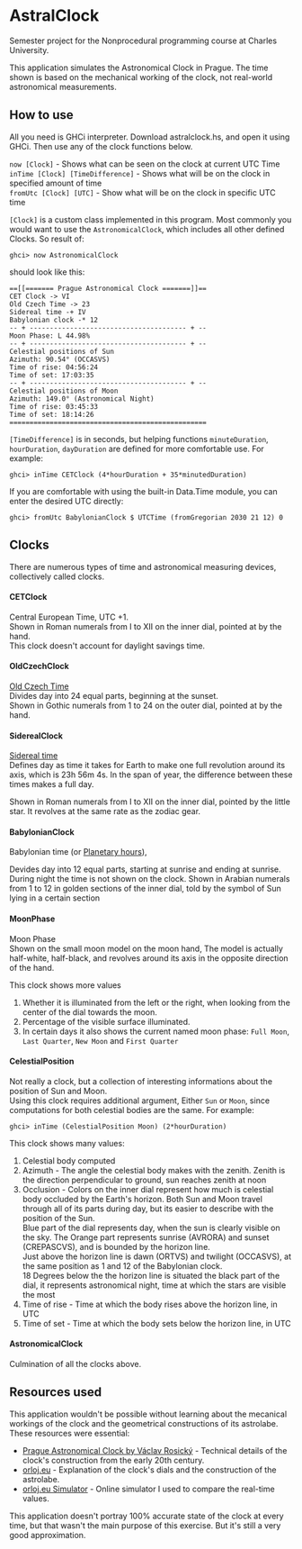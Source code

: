 # AstralClock
 
Semester project for the Nonprocedural programming course at Charles University.  

This application simulates the Astronomical Clock in Prague. The time shown is based on the mechanical working of the clock, not real-world astronomical measurements. 

## How to use

All you need is GHCi interpreter. Download astralclock.hs, and open it using GHCi. Then use any of the clock functions below.

`now [Clock]` - Shows what can be seen on the clock at current UTC Time  
`inTime [Clock] [TimeDifference]` - Shows what will be on the clock in specified amount of time  
`fromUtc [Clock] [UTC]` - Show what will be on the clock in specific UTC time 

`[Clock]` is a custom class implemented in this program. Most commonly you would want to use the `AstronomicalClock`, which includes all other defined Clocks. So result of:

```
ghci> now AstronomicalClock
```

should look like this:

```
==[[======= Prague Astronomical Clock =======]]==
CET Clock -> VI
Old Czech Time -> 23
Sidereal time -+ IV
Babylonian clock -* 12
-- + --------------------------------------- + --
Moon Phase: L 44.98%
-- + --------------------------------------- + --
Celestial positions of Sun
Azimuth: 90.54° (OCCASVS)
Time of rise: 04:56:24
Time of set: 17:03:35
-- + --------------------------------------- + --
Celestial positions of Moon
Azimuth: 149.0° (Astronomical Night)
Time of rise: 03:45:33
Time of set: 18:14:26
=================================================
```

`[TimeDifference]` is in seconds, but helping functions `minuteDuration`, `hourDuration`, `dayDuration` are defined for more comfortable use. For example:

```
ghci> inTime CETClock (4*hourDuration + 35*minutedDuration)
```

If you are comfortable with using the built-in Data.Time module, you can enter the desired UTC directly:


```
ghci> fromUtc BabylonianClock $ UTCTime (fromGregorian 2030 21 12) 0
```

## Clocks

There are numerous types of time and astronomical measuring devices, collectively called clocks.

#### CETClock 
Central European Time, UTC +1.   
Shown in Roman numerals from I to XII on the inner dial, pointed at by the hand.  
This clock doesn't account for daylight savings time.

#### OldCzechClock
[Old Czech Time](https://cs.wikipedia.org/wiki/Vlašské_hodiny)  
Divides day into 24 equal parts, beginning at the sunset.  
Shown in Gothic numerals from 1 to 24 on the outer dial, pointed at by the hand.  

#### SiderealClock
[Sidereal time](https://cs.wikipedia.org/wiki/Vlašské_hodiny)  
Defines day as time it takes for Earth to make one full revolution around its axis, which is 23h 56m 4s. In the span of year, the difference between these times makes a full day.  

Shown in Roman numerals from I to XII on the inner dial, pointed by the little star. It revolves at the same rate as the zodiac gear.

#### BabylonianClock
Babylonian time (or [Planetary hours](https://en.wikipedia.org/wiki/Planetary_hours#Table_of_hours)), 

Devides day into 12 equal parts, starting at sunrise and ending at sunrise. During night the time is not shown on the clock.
Shown in Arabian numerals from 1 to 12 in golden sections of the inner dial, told by the symbol of Sun lying in a certain section

#### MoonPhase
Moon Phase  
Shown on the small moon model on the moon hand,
The model is actually half-white, half-black, and revolves around its axis in the opposite direction of the hand.

This clock shows more values  
1. Whether it is illuminated from the left or the right, when looking from the center of the dial towards the moon.
2. Percentage of the visible surface illuminated.
3. In certain days it also shows the current named moon phase: `Full Moon`, `Last Quarter`, `New Moon` and `First Quarter`

#### CelestialPosition
Not really a clock, but a collection of interesting informations about the position of Sun and Moon.  
Using this clock requires additional argument, Either `Sun` or `Moon`, since computations for both celestial bodies are the same. For example:

```
ghci> inTime (CelestialPosition Moon) (2*hourDuration)
```

This clock shows many values:
1. Celestial body computed
2. Azimuth - The angle the celestial body makes with the zenith. Zenith is the direction perpendicular to ground, sun reaches zenith at noon
3. Occlusion - Colors on the inner dial represent how much is celestial body occluded by the Earth's horizon. Both Sun and Moon travel through all of its parts during day, but its easier to describe with the position of the Sun.  
Blue part of the dial represents day, when the sun is clearly visible on the sky. The Orange part represents sunrise (AVRORA) and sunset (CREPASCVS), and is bounded by the horizon line.  
Just above the horizon line is dawn (ORTVS) and twilight (OCCASVS), at the same position as 1 and 12 of the Babylonian clock.  
18 Degrees below the the horizon line is situated the black part of the dial, it represents astronomical night, time at which the stars are visible the most
4. Time of rise - Time at which the body rises above the horizon line, in UTC
5. Time of set - Time at which the body sets below the horizon line, in UTC

#### AstronomicalClock
Culmination of all the clocks above.

## Resources used
This application wouldn't be possible without learning about the mecanical workings of the clock and the geometrical constructions of its astrolabe. These resources were essential:

* [Prague Astronomical Clock by Václav Rosický](https://www.digitalniknihovna.cz/mlp/view/uuid:BE7D9770-7DB4-11DD-A925-000D606F5DC6?page=uuid:232283c0-7db5-11dd-b740-000d606f5dc6) - Technical details of the clock's construction from the early 20th century.
* [orloj.eu](https://orloj.eu/en/astro_cifernik.htm) - Explanation of the clock's dials and the construction of the astrolabe.
* [orloj.eu Simulator](https://orloj.eu/sim/index.php) - Online simulator I used to compare the real-time values.

This application doesn't portray 100% accurate state of the clock at every time, but that wasn't the main purpose of this exercise. But it's still a very good approximation.